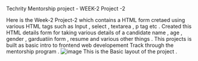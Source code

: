 Techrity Mentorship project - WEEK-2 Project -2

Here is the Week-2 Project-2 which contains a HTML form cretaed using various HTML tags such as Input , select , textarea , p tag etc . 
Created this HTML details form for taking various details of a candidate name , age , gender , garduatiin form , resume and various other things .
This projects is built as basic intro to frontend web developement Track through the mentorship program . 
![image](https://user-images.githubusercontent.com/90853282/189473280-98ee7a72-3a55-41a3-bbaf-499df358b13f.png)
This is the Basic layout of the project . 
